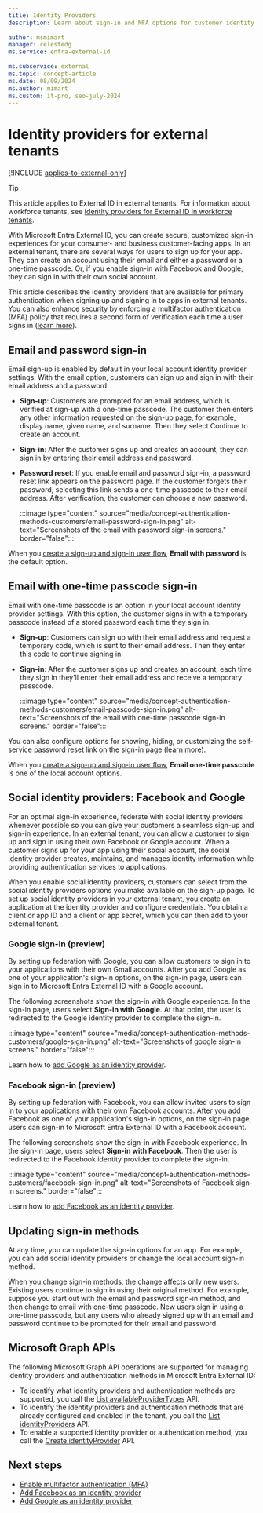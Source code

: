 ```yaml
---
title: Identity Providers
description: Learn about sign-in and MFA options for customer identity and access management (CIAM) in external tenants, including email, one-time passcodes, Google and Facebook. 
 
author: msmimart
manager: celestedg
ms.service: entra-external-id
 
ms.subservice: external
ms.topic: concept-article
ms.date: 08/09/2024
ms.author: mimart
ms.custom: it-pro, seo-july-2024
---
```


# Identity providers for external tenants

[!INCLUDE [applies-to-external-only](../includes/applies-to-external-only.md)]

> [!TIP]
> This article applies to External ID in external tenants. For information about workforce tenants, see [Identity providers for External ID in workforce tenants](../identity-providers.md).

With Microsoft Entra External ID, you can create secure, customized sign-in experiences for your consumer- and business customer-facing apps. In an external tenant, there are several ways for users to sign up for your app. They can create an account using their email and either a password or a one-time passcode. Or, if you enable sign-in with Facebook and Google, they can sign in with their own social account.

This article describes the identity providers that are available for primary authentication when signing up and signing in to apps in external tenants. You can also enhance security by enforcing a multifactor authentication (MFA) policy that requires a second form of verification each time a user signs in ([learn more](concept-multifactor-authentication-customers.md)).

## Email and password sign-in

Email sign-up is enabled by default in your local account identity provider settings. With the email option, customers can sign up and sign in with their email address and a password.

- **Sign-up**: Customers are prompted for an email address, which is verified at sign-up with a one-time passcode. The customer then enters any other information requested on the sign-up page, for example, display name, given name, and surname. Then they select Continue to create an account.

- **Sign-in**: After the customer signs up and creates an account, they can sign in by entering their email address and password.

- **Password reset**: If you enable email and password sign-in, a password reset link appears on the password page. If the customer forgets their password, selecting this link sends a one-time passcode to their email address. After verification, the customer can choose a new password.

   :::image type="content" source="media/concept-authentication-methods-customers/email-password-sign-in.png" alt-text="Screenshots of the email with password sign-in screens." border="false":::

When you [create a sign-up and sign-in user flow](how-to-user-flow-sign-up-sign-in-customers.md#create-and-customize-a-user-flow), **Email with password** is the default option.

## Email with one-time passcode sign-in

Email with one-time passcode is an option in your local account identity provider settings. With this option, the customer signs in with a temporary passcode instead of a stored password each time they sign in.

- **Sign-up**: Customers can sign up with their email address and request a temporary code, which is sent to their email address. Then they enter this code to continue signing in.

- **Sign-in**: After the customer signs up and creates an account, each time they sign in they'll enter their email address and receive a temporary passcode.

   :::image type="content" source="media/concept-authentication-methods-customers/email-passcode-sign-in.png" alt-text="Screenshots of the email with one-time passcode sign-in screens." border="false":::

You can also configure options for showing, hiding, or customizing the self-service password reset link on the sign-in page ([learn more](how-to-customize-branding-customers.md#to-customize-self-service-password-reset)).

When you [create a sign-up and sign-in user flow](how-to-user-flow-sign-up-sign-in-customers.md#create-and-customize-a-user-flow), **Email one-time passcode** is one of the local account options.

## Social identity providers: Facebook and Google

For an optimal sign-in experience, federate with social identity providers whenever possible so you can give your customers a seamless sign-up and sign-in experience. In an external tenant, you can allow a customer to sign up and sign in using their own Facebook or Google account. When a customer signs up for your app using their social account, the social identity provider creates, maintains, and manages identity information while providing authentication services to applications.

When you enable social identity providers, customers can select from the social identity providers options you make available on the sign-up page. To set up social identity providers in your external tenant, you create an application at the identity provider and configure credentials. You obtain a client or app ID and a client or app secret, which you can then add to your external tenant.

### Google sign-in (preview)

By setting up federation with Google, you can allow customers to sign in to your applications with their own Gmail accounts. After you add Google as one of your application's sign-in options, on the sign-in page, users can sign in to Microsoft Entra External ID with a Google account.

The following screenshots show the sign-in with Google experience. In the sign-in page, users select **Sign-in with Google**. At that point, the user is redirected to the Google identity provider to complete the sign-in.

   :::image type="content" source="media/concept-authentication-methods-customers/google-sign-in.png" alt-text="Screenshots of google sign-in screens." border="false":::

Learn how to [add Google as an identity provider](how-to-google-federation-customers.md).

### Facebook sign-in (preview)

By setting up federation with Facebook, you can allow invited users to sign in to your applications with their own Facebook accounts. After you add Facebook as one of your application's sign-in options, on the sign-in page, users can sign-in to Microsoft Entra External ID with a Facebook account.

The following screenshots show the sign-in with Facebook experience. In the sign-in page, users select **Sign-in with Facebook**. Then the user is redirected to the Facebook identity provider to complete the sign-in.

   :::image type="content" source="media/concept-authentication-methods-customers/facebook-sign-in.png" alt-text="Screenshots of Facebook sign-in screens." border="false":::

Learn how to [add Facebook as an identity provider](how-to-facebook-federation-customers.md).

## Updating sign-in methods

At any time, you can update the sign-in options for an app. For example, you can add social identity providers or change the local account sign-in method.

When you change sign-in methods, the change affects only new users. Existing users continue to sign in using their original method. For example, suppose you start out with the email and password sign-in method, and then change to email with one-time passcode. New users sign in using a one-time passcode, but any users who already signed up with an email and password continue to be prompted for their email and password.

## Microsoft Graph APIs

The following Microsoft Graph API operations are supported for managing identity providers and authentication methods in Microsoft Entra External ID:

- To identify what identity providers and authentication methods are supported, you call the [List availableProviderTypes](/graph/api/identityproviderbase-availableprovidertypes) API.
- To identify the identity providers and authentication methods that are already configured and enabled in the tenant, you call the [List identityProviders](/graph/api/identitycontainer-list-identityproviders) API.
- To enable a supported identity provider or authentication method, you call the [Create identityProvider](/graph/api/identitycontainer-post-identityproviders) API.

## Next steps

- [Enable multifactor authentication (MFA)](how-to-multifactor-authentication-customers.md)
- [Add Facebook as an identity provider](how-to-facebook-federation-customers.md)
- [Add Google as an identity provider](how-to-google-federation-customers.md)
